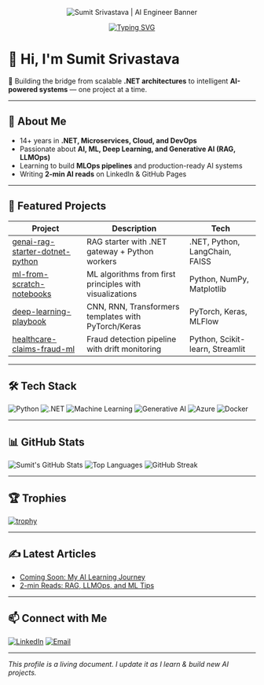 <!-- Banner Section -->
<p align="center">
  <img src="https://i.imgur.com/lUsfPby.png" alt="Sumit Srivastava | AI Engineer Banner" />
</p>

<!-- Typing Intro -->
<p align="center">
  <a href="https://git.io/typing-svg">
    <img src="https://readme-typing-svg.demolab.com?lines=AI+%7C+ML+%7C+Deep+Learning+Enthusiast;Generative+AI+%7C+MLOps+Learner;Python+%7C+.NET+%7C+Cloud+Developer" alt="Typing SVG" />
  </a>
</p>

# 👋 Hi, I'm Sumit Srivastava
🚀 Building the bridge from scalable **.NET architectures** to intelligent **AI-powered systems** — one project at a time.

---

## 🧠 About Me
- 14+ years in **.NET, Microservices, Cloud, and DevOps**  
- Passionate about **AI, ML, Deep Learning, and Generative AI (RAG, LLMOps)**  
- Learning to build **MLOps pipelines** and production-ready AI systems  
- Writing **2-min AI reads** on LinkedIn & GitHub Pages  

---

## 🚀 Featured Projects
| Project | Description | Tech |
|---------|-------------|------|
| [genai-rag-starter-dotnet-python](#) | RAG starter with .NET gateway + Python workers | .NET, Python, LangChain, FAISS |
| [ml-from-scratch-notebooks](#) | ML algorithms from first principles with visualizations | Python, NumPy, Matplotlib |
| [deep-learning-playbook](#) | CNN, RNN, Transformers templates with PyTorch/Keras | PyTorch, Keras, MLFlow |
| [healthcare-claims-fraud-ml](#) | Fraud detection pipeline with drift monitoring | Python, Scikit-learn, Streamlit |

---

## 🛠️ Tech Stack
![Python](https://img.shields.io/badge/Python-3.11-3776AB?logo=python&logoColor=white)
![.NET](https://img.shields.io/badge/.NET-512BD4?logo=dotnet&logoColor=white)
![Machine Learning](https://img.shields.io/badge/Machine%20Learning-ML-green)
![Generative AI](https://img.shields.io/badge/Generative%20AI-GenAI-blue)
![Azure](https://img.shields.io/badge/Azure-Cloud-blue?logo=microsoftazure)
![Docker](https://img.shields.io/badge/Docker-Containers-2496ED?logo=docker)

---

## 📊 GitHub Stats
![Sumit's GitHub Stats](https://github-readme-stats.vercel.app/api?username=SumitCodesAI&show_icons=true&theme=radical)
![Top Languages](https://github-readme-stats.vercel.app/api/top-langs/?username=SumitCodesAI&layout=compact&theme=radical)
![GitHub Streak](https://streak-stats.demolab.com/?user=SumitCodesAI&theme=radical)

---

## 🏆 Trophies
[![trophy](https://github-profile-trophy.vercel.app/?username=SumitCodesAI&theme=radical)](https://github.com/ryo-ma/github-profile-trophy)

---

## ✍️ Latest Articles
- [Coming Soon: My AI Learning Journey](#)
- [2-min Reads: RAG, LLMOps, and ML Tips](#)

---

## 📫 Connect with Me
[![LinkedIn](https://img.shields.io/badge/LinkedIn-Sumit%20Srivastava-blue?logo=linkedin)](https://www.linkedin.com/in/sumit-srivastava1103/)
[![Email](https://img.shields.io/badge/sumitsri051@gmail.com-red?logo=gmail)](mailto:sumitsri051@gmail.com)

---

*This profile is a living document. I update it as I learn & build new AI projects.*
